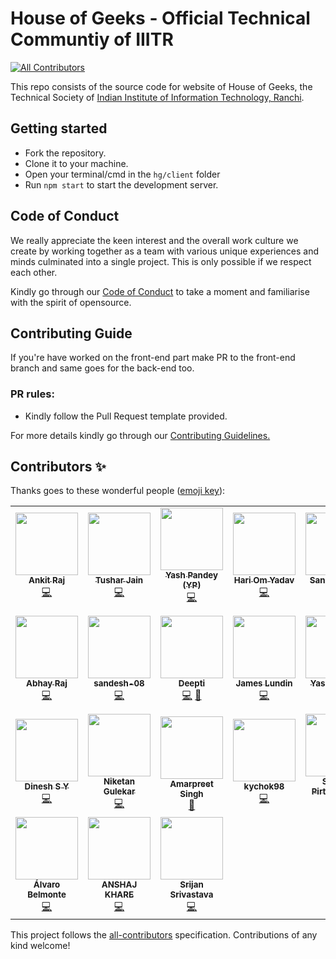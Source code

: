 # House of Geeks - Official Technical Communtiy of IIITR
<!-- ALL-CONTRIBUTORS-BADGE:START - Do not remove or modify this section -->
[![All Contributors](https://img.shields.io/badge/all_contributors-24-orange.svg?style=flat-square)](#contributors-)
<!-- ALL-CONTRIBUTORS-BADGE:END -->

This repo consists of the source code for website of House of Geeks,
the Technical Society of
[Indian Institute of Information Technology, Ranchi](http://iiitranchi.ac.in/).

## Getting started

- Fork the repository.
- Clone it to your machine.
- Open your terminal/cmd in the `hg/client` folder
- Run `npm start` to start the development server.

## Code of Conduct

We really appreciate the keen interest and the overall work culture we create by
working together as a team with various unique experiences and minds culminated
into a single project. This is only possible if we respect each other.

Kindly go through our
[Code of Conduct](CODE_OF_CONDUCT.md)
to take a moment and familiarise with the spirit of opensource.

## Contributing Guide

If you're have worked on the front-end part make PR to the front-end branch
and same goes for the back-end too.

### PR rules:
- Kindly follow the Pull Request template provided.

For more details kindly go through our
[Contributing Guidelines.](CONTRIBUTING.md)

## Contributors ✨

Thanks goes to these wonderful people ([emoji key](https://allcontributors.org/docs/en/emoji-key)):

<!-- ALL-CONTRIBUTORS-LIST:START - Do not remove or modify this section -->
<!-- prettier-ignore-start -->
<!-- markdownlint-disable -->
<table>
  <tr>
    <td align="center"><a href="https://github.com/ankiiitraj"><img src="https://avatars2.githubusercontent.com/u/48787278?v=4?s=100" width="100px;" alt=""/><br /><sub><b>Ankit Raj</b></sub></a><br /><a href="https://github.com/houseofgeeks/hg/commits?author=ankiiitraj" title="Code">💻</a></td>
    <td align="center"><a href="https://github.com/tusharjain0022"><img src="https://avatars2.githubusercontent.com/u/59157988?v=4?s=100" width="100px;" alt=""/><br /><sub><b>Tushar Jain</b></sub></a><br /><a href="https://github.com/houseofgeeks/hg/commits?author=tusharjain0022" title="Code">💻</a></td>
    <td align="center"><a href="https://github.com/EmperorYP7"><img src="https://avatars3.githubusercontent.com/u/62606998?v=4?s=100" width="100px;" alt=""/><br /><sub><b>Yash Pandey (YP)</b></sub></a><br /><a href="https://github.com/houseofgeeks/hg/commits?author=EmperorYP7" title="Code">💻</a></td>
    <td align="center"><a href="https://github.com/hariom1625"><img src="https://avatars1.githubusercontent.com/u/66957239?v=4?s=100" width="100px;" alt=""/><br /><sub><b>Hari Om Yadav</b></sub></a><br /><a href="https://github.com/houseofgeeks/hg/commits?author=hariom1625" title="Code">💻</a></td>
    <td align="center"><a href="https://github.com/sanskarseth"><img src="https://avatars2.githubusercontent.com/u/55178412?v=4?s=100" width="100px;" alt=""/><br /><sub><b>Sanskar Seth</b></sub></a><br /><a href="https://github.com/houseofgeeks/hg/commits?author=sanskarseth" title="Code">💻</a></td>
    <td align="center"><a href="https://github.com/vandana1499"><img src="https://avatars2.githubusercontent.com/u/29394600?v=4?s=100" width="100px;" alt=""/><br /><sub><b>unbeat</b></sub></a><br /><a href="https://github.com/houseofgeeks/hg/commits?author=vandana1499" title="Code">💻</a></td>
    <td align="center"><a href="https://github.com/RishavMz"><img src="https://avatars0.githubusercontent.com/u/58086511?v=4?s=100" width="100px;" alt=""/><br /><sub><b>Rishav Mazumdar</b></sub></a><br /><a href="https://github.com/houseofgeeks/hg/commits?author=RishavMz" title="Code">💻</a></td>
  </tr>
  <tr>
    <td align="center"><a href="https://github.com/Abhayraj1707"><img src="https://avatars1.githubusercontent.com/u/62218504?v=4?s=100" width="100px;" alt=""/><br /><sub><b>Abhay Raj</b></sub></a><br /><a href="https://github.com/houseofgeeks/hg/commits?author=Abhayraj1707" title="Code">💻</a></td>
    <td align="center"><a href="https://github.com/sandesh-08"><img src="https://avatars1.githubusercontent.com/u/67503294?v=4?s=100" width="100px;" alt=""/><br /><sub><b>sandesh-08</b></sub></a><br /><a href="https://github.com/houseofgeeks/hg/commits?author=sandesh-08" title="Code">💻</a></td>
    <td align="center"><a href="http://deepti23-web.github.io"><img src="https://avatars1.githubusercontent.com/u/64003317?v=4?s=100" width="100px;" alt=""/><br /><sub><b>Deepti</b></sub></a><br /><a href="https://github.com/houseofgeeks/hg/commits?author=deepti23-web" title="Code">💻</a> <a href="https://github.com/houseofgeeks/hg/pulls?q=is%3Apr+reviewed-by%3Adeepti23-web" title="Reviewed Pull Requests">👀</a></td>
    <td align="center"><a href="https://www.thecodediver.com/"><img src="https://avatars3.githubusercontent.com/u/46363396?v=4?s=100" width="100px;" alt=""/><br /><sub><b>James Lundin</b></sub></a><br /><a href="https://github.com/houseofgeeks/hg/commits?author=thecodediver" title="Code">💻</a></td>
    <td align="center"><a href="https://github.com/Yashs911"><img src="https://avatars0.githubusercontent.com/u/64412143?v=4?s=100" width="100px;" alt=""/><br /><sub><b>Yash Saravgi</b></sub></a><br /><a href="https://github.com/houseofgeeks/hg/commits?author=Yashs911" title="Code">💻</a></td>
    <td align="center"><a href="https://github.com/erkska"><img src="https://avatars3.githubusercontent.com/u/61593765?v=4?s=100" width="100px;" alt=""/><br /><sub><b>erkska</b></sub></a><br /><a href="https://github.com/houseofgeeks/hg/commits?author=erkska" title="Code">💻</a></td>
    <td align="center"><a href="https://allcontributors.org"><img src="https://avatars1.githubusercontent.com/u/46410174?v=4?s=100" width="100px;" alt=""/><br /><sub><b>All Contributors</b></sub></a><br /><a href="https://github.com/houseofgeeks/hg/commits?author=all-contributors" title="Code">💻</a></td>
  </tr>
  <tr>
    <td align="center"><a href="http://dineshsy.live"><img src="https://avatars0.githubusercontent.com/u/50043613?v=4?s=100" width="100px;" alt=""/><br /><sub><b>Dinesh S Y</b></sub></a><br /><a href="https://github.com/houseofgeeks/hg/commits?author=dineshsy" title="Code">💻</a></td>
    <td align="center"><a href="https://nikketan.me/"><img src="https://avatars0.githubusercontent.com/u/22788998?v=4?s=100" width="100px;" alt=""/><br /><sub><b>Niketan Gulekar</b></sub></a><br /><a href="https://github.com/houseofgeeks/hg/commits?author=NiketanG" title="Code">💻</a></td>
    <td align="center"><a href="https://github.com/Ampit"><img src="https://avatars3.githubusercontent.com/u/2737004?v=4?s=100" width="100px;" alt=""/><br /><sub><b>Amarpreet Singh</b></sub></a><br /><a href="https://github.com/houseofgeeks/hg/commits?author=Ampit" title="Documentation">📖</a></td>
    <td align="center"><a href="https://github.com/kychok98"><img src="https://avatars0.githubusercontent.com/u/73032498?v=4?s=100" width="100px;" alt=""/><br /><sub><b>kychok98</b></sub></a><br /><a href="https://github.com/houseofgeeks/hg/commits?author=kychok98" title="Code">💻</a></td>
    <td align="center"><a href="https://github.com/spirtskhalava"><img src="https://avatars0.githubusercontent.com/u/2458353?v=4?s=100" width="100px;" alt=""/><br /><sub><b>Sandro Pirtskhalava</b></sub></a><br /><a href="https://github.com/houseofgeeks/hg/commits?author=spirtskhalava" title="Code">💻</a></td>
    <td align="center"><a href="https://github.com/lixiaoqity"><img src="https://avatars0.githubusercontent.com/u/59097971?v=4?s=100" width="100px;" alt=""/><br /><sub><b>Xiaoqi Li</b></sub></a><br /><a href="https://github.com/houseofgeeks/hg/commits?author=lixiaoqity" title="Code">💻</a></td>
    <td align="center"><a href="https://github.com/sb2356-iiitr"><img src="https://avatars0.githubusercontent.com/u/69338695?v=4?s=100" width="100px;" alt=""/><br /><sub><b>Soumyabrata Bairagi</b></sub></a><br /><a href="https://github.com/houseofgeeks/hg/commits?author=sb2356-iiitr" title="Code">💻</a></td>
  </tr>
  <tr>
    <td align="center"><a href="http://www.alvarobelmonte.com/"><img src="https://avatars1.githubusercontent.com/u/6875299?v=4?s=100" width="100px;" alt=""/><br /><sub><b>Álvaro Belmonte</b></sub></a><br /><a href="https://github.com/houseofgeeks/hg/commits?author=alvarobelmonte" title="Code">💻</a></td>
    <td align="center"><a href="https://github.com/AK-codingmaniac"><img src="https://avatars.githubusercontent.com/u/79621650?v=4?s=100" width="100px;" alt=""/><br /><sub><b>ANSHAJ KHARE</b></sub></a><br /><a href="https://github.com/houseofgeeks/hg/commits?author=AK-codingmaniac" title="Code">💻</a></td>
    <td align="center"><a href="https://github.com/SrijanSriv"><img src="https://avatars.githubusercontent.com/u/79690889?v=4?s=100" width="100px;" alt=""/><br /><sub><b>Srijan Srivastava</b></sub></a><br /><a href="https://github.com/houseofgeeks/hg/commits?author=SrijanSriv" title="Code">💻</a></td>
  </tr>
</table>

<!-- markdownlint-restore -->
<!-- prettier-ignore-end -->

<!-- ALL-CONTRIBUTORS-LIST:END -->

This project follows the [all-contributors](https://github.com/all-contributors/all-contributors) specification. Contributions of any kind welcome!
